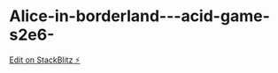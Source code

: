 # Alice-in-borderland---acid-game-s2e6-

[Edit on StackBlitz ⚡️](https://stackblitz.com/edit/typescript-t1hwv1)